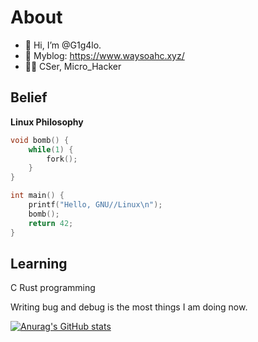 # About
- 👋 Hi, I’m @G1g4lo.
- 📘 Myblog: https://www.waysoahc.xyz/
- 👨‍💻 CSer, Micro_Hacker

## Belief

**Linux Philosophy**

```c
void bomb() {
    while(1) {
        fork();
    }
}

int main() {
    printf("Hello, GNU//Linux\n");
    bomb();
    return 42;
}
```

## Learning

C Rust programming

Writing bug and debug is the most things I am doing now.

[![Anurag's GitHub stats](https://github-readme-stats.vercel.app/api?username=Jacen-cpu&show_icons=true&theme=dracula)](https://github.com/anuraghazra/github-readme-stats)
